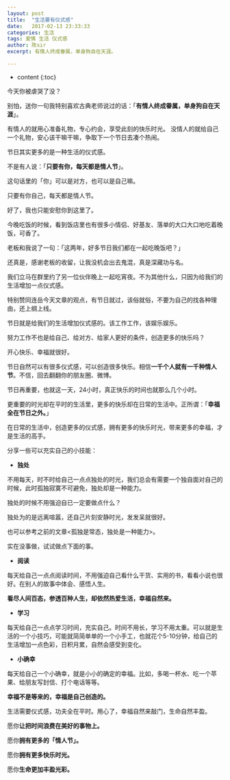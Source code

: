 ```yaml
---
layout: post
title:  "生活要有仪式感"
date:   2017-02-13 23:33:33
categories: 生活
tags: 爱情 生活 仪式感
author: 陈sir
excerpt: 有情人终成眷属，单身狗自在天涯。

---
```

* content
{:toc}

今天你被虐哭了没？

别怕，送你一句我特别喜欢古典老师说过的话：「**有情人终成眷属，单身狗自在天涯**」。

有情人的就用心准备礼物，专心约会，享受此刻的快乐时光。
没情人的就给自己一个礼物，安心该干嘛干嘛，争取下一个节日去凑个热闹。

节日其实更多的是一种生活的仪式感。

不是有人说：「**只要有你，每天都是情人节**」。

这句话里的「你」可以是对方，也可以是自己嘛。

只要有你自己，每天都是情人节。

好了，我也只能安慰你到这里了。

今晚吃饭的时候，看到饭店里也有很多小情侣、好基友、落单的大口大口地吃着晚饭，可香了。

老板和我说了一句：「这两年，好多节日我们都在一起吃晚饭吧？」

还真是，感谢老板的收留，让我没机会出去鬼混，真是深藏功与名。

我们立马在群里约了另一位伙伴晚上一起吃宵夜。不为其他什么，只因为给我们的生活增加一点仪式感。

特别赞同连岳今天文章的观点，有节日就过，该俗就俗，不要为自己的找各种理由，还上纲上线。

节日就是给我们的生活增加仪式感的。该工作工作，该娱乐娱乐。

努力工作不也是给自己、给对方、给家人更好的条件，创造更多的快乐吗？

开心快乐、幸福就很好。

节日自然可以有很多仪式感，可以创造很多快乐。相信**一千个人就有一千种情人节**。不信，回去翻翻你的朋友圈、微博。

节日再重要，也就这一天，24小时，真正快乐的时间也就那么几个小时。

更重要的时光却在平时的生活里，更多的快乐却在日常的生活中。正所谓：「**幸福全在节日之外。**」

在日常的生活中，创造更多的仪式感，拥有更多的快乐时光，带来更多的幸福，才是生活的高手。

分享一些可以充实自己的小技能：

- **独处**

不用每天，时不时给自己一点点独处的时光，我们总会有需要一个独自面对自己的时候，此时孤独寂寞不可避免，独处却是一种能力。

独处的时候不用强迫自已一定要做点什么？

独处为的是远离喧嚣，还自己片刻安静时光，发发呆就很好。

也可以参考之前的文章<孤独是常态，独处是一种能力>。

实在没事做，试试做点下面的事。

- **阅读**

每天给自己一点点阅读时间，不用强迫自己看什么干货、实用的书，看看小说也很好。在别人的故事中体会、感悟人生。

**看尽人间百态，参透百种人生，却依然热爱生活，幸福自然来。**

- **学习**

每天给自己一点点学习时间，充实自己。时间不用长，学习不用太重。可以就是生活的一个小技巧，可能就简简单单的一个小手工，也就花个5-10分钟，给自己的生活增加一点色彩，日积月累，自然会感受到变化。

- **小确幸**

每天给自己一个小确幸，就是小小的确定的幸福。比如，多喝一杯水、吃一个苹果、给朋友写封信、打个电话等等。

**幸福不是等来的，幸福是自己创造的。**

生活需要仪式感，功夫全在平时。用心了，幸福自然来敲门，生命自然丰盈。

愿你**让把时间浪费在美好的事物上。**

愿你**拥有更多的「情人节」。**

愿你**拥有更多快乐时光。**

愿你**生命更加丰盈光彩。**


